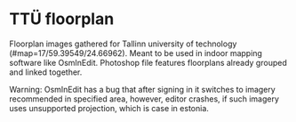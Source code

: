 # TTÜ floorplan
Floorplan images gathered for Tallinn university of technology (#map=17/59.39549/24.66962). Meant to be used in indoor mapping software like OsmInEdit. Photoshop file features floorplans already grouped and linked together.

Warning: OsmInEdit has a bug that after signing in it switches to imagery recommended in specified area, however, editor crashes, if such imagery uses unsupported projection, which is case in estonia.